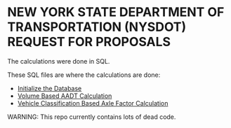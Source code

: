 # NEW YORK STATE DEPARTMENT OF TRANSPORTATION (NYSDOT) REQUEST FOR PROPOSALS

The calculations were done in SQL.

These SQL files are where the calculations are done:

* [Initialize the Database](./src/createTheDatabase/initialize.sql)
* [Volume Based AADT Calculation](./src/calculations/volumeCalculations/createShortCountVolumeBasedAadtCalculationTables.sql)
* [Vehicle Classification Based Axle Factor Calculation](./src/calculations/classCalculations/classCountDatabaseViews.sql)

WARNING: This repo currently contains lots of dead code.
